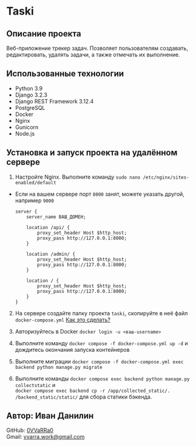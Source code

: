 # Taski

## Описание проекта
Веб-приложение трекер задач. Позволяет пользователям создавать, редактировать, удалять задачи, а также отмечать их выполнение.

## Использованные технологии
- Python 3.9
- Django 3.2.3
- Django REST Framework 3.12.4
- PostgreSQL
- Docker
- Nginx
- Gunicorn
- Node.js


## Установка и запуск проекта на удалённом сервере

1. Настройте Nginx. Выполните команду `sudo nano /etc/nginx/sites-enabled/default`    
* Если на вашем сервере порт `8000` занят, можете указать другой, например `9000`
    ```
    server {
        server_name ВАШ_ДОМЕН;

        location /api/ {
            proxy_set_header Host $http_host;
            proxy_pass http://127.0.0.1:8000;
        }

        location /admin/ {
            proxy_set_header Host $http_host;
            proxy_pass http://127.0.0.1:8000;
        }

        location / {
            proxy_set_header Host $http_host;
            proxy_pass http://127.0.0.1:8000;
        }
    }
    ```

2. На сервере создайте папку проекта `taski`, скопируйте в неё файл `docker-compose.yml`
[Как это сделать?](https://help.reg.ru/support/servery-vps/oblachnyye-servery/rabota-s-serverom/kopirovaniye-faylov-cherez-ssh#0)

3. Авторизуйтесь в Docker `docker login -u <ваш-username>`

4. Выполните команду `docker compose -f docker-compose.yml up -d` и дождитесь окончания запуска контейнеров

5. Выполните миграции `docker compose -f docker-compose.yml exec backend python manage.py migrate`

6. Выполните команды `docker compose exec backend python manage.py collectstatic` и    
    `docker compose exec backend cp -r /app/collected_static/. /backend_static/static/` для сбора статики бэкенда.


## Автор: Иван Данилин
GitHub: [0VVaRRa0](https://github.com/0VVaRRa0)    
Gmail: vvarra.work@gmail.com

